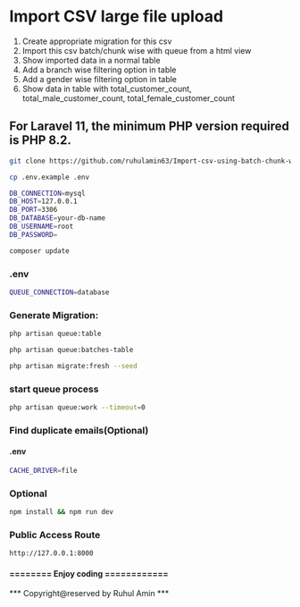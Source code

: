 # Import CSV large file upload
1. Create appropriate migration for this csv
2. Import this csv batch/chunk wise with queue from a html view
3. Show imported data in a normal table
3. Add a branch wise filtering option in table
3. Add a gender wise filtering option in table
4. Show data in table with  total_customer_count,
total_male_customer_count, total_female_customer_count

## For Laravel 11, the minimum PHP version required is PHP 8.2.

```bash
git clone https://github.com/ruhulamin63/Import-csv-using-batch-chunk-with-queue.git
```

```bash
cp .env.example .env
```

```bash
DB_CONNECTION=mysql
DB_HOST=127.0.0.1
DB_PORT=3306
DB_DATABASE=your-db-name
DB_USERNAME=root
DB_PASSWORD=
```

```bash
composer update
```
### .env
```bash
QUEUE_CONNECTION=database
```
### Generate Migration:
```bash
php artisan queue:table

php artisan queue:batches-table
```

```bash
php artisan migrate:fresh --seed
```

### start queue process
```bash
php artisan queue:work --timeout=0
```

### Find duplicate emails(Optional)
#### .env
```bash
CACHE_DRIVER=file
```

### Optional
```bash
npm install && npm run dev
```

### Public Access Route
```bash
http://127.0.0.1:8000
```

#### ======== Enjoy coding ============

*** Copyright@reserved by Ruhul Amin ***
